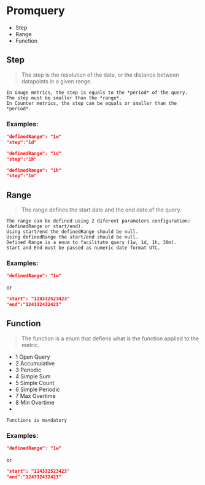 # Promquery

- Step
- Range
- Function

## Step
> The step is the resolution of the data, or the distance between datapoints in a given range. 


```
In Gauge metrics, the step is equals to the *period* of the query.
The step must be smaller than the *range*.
In Counter metrics, the step can be equals or smaller than the *period*.
```

### Examples:

```json
"definedRange": "1w"
"step":"1d"
```

```json
"definedRange": "1d"
"step":"1h"
```

```json
"definedRange": "1h"
"step":"1m"
```


## Range
>The range defines the start date and the end date of the query. 

```
The range can be defined using 2 diferent parameters configuration: (definedRange or start/end).
Using start/end the definedRange should be null.
Using definedRange the start/end should be null.
Defined Range is a enum to facilitate query (1w, 1d, 1h, 30m).
Start and End must be passed as numeric date format UTC.
```

### Examples:

```json
"definedRange": "1w"
```
or 

```json
"start": "124332523423"
"end":"124332432423"
```


## Function
>The function is a enum that defiens what is the function applied to the metric.

- 1 Open Query
- 2 Accumulative
- 3 Periodic
- 4 Simple Sum
- 5 Simple Count  
- 6 Simple Periodic
- 7 Max Overtime
- 8 Min Overtime
- 
```
Functions is mandatory
```



### Examples:

```json
"definedRange": "1w"
```
or 

```json
"start": "124332523423"
"end":"124332432423"
```
